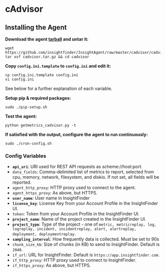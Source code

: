 # cAdvisor
## Installing the Agent
**Download the agent [tarball](https://github.com/insightfinder/InsightAgent/raw/master/cadvisor/cadvisor.tar.gz) and untar it:**
```
wget https://github.com/insightfinder/InsightAgent/raw/master/cadvisor/cadvisor.tar.gz
tar xvf cadvisor.tar.gz && cd cadvisor
```

**Copy `config.ini.template` to `config.ini` and edit it:**
```
cp config.ini.template config.ini
vi config.ini
```
See below for a further explanation of each variable.

**Setup pip & required packages:**
```
sudo ./pip-setup.sh
```

**Test the agent:**
```
python getmetrics_cadvisor.py -t
```

**If satisfied with the output, configure the agent to run continuously:**
```
sudo ./cron-config.sh
```

### Config Variables
* **`api_uri`**: URI used for REST API requests as scheme://host:port.
* `data_fields`: Comma-delimited list of metrics to report, selected from cpu, memory, network, filesystem, and diskio. If not set, all fields will be reported.
* `agent_http_proxy`: HTTP proxy used to connect to the agent.
* `agent_https_proxy`: As above, but HTTPS.
* **`user_name`**: User name in InsightFinder
* **`license_key`**: License Key from your Account Profile in the InsightFinder UI.
* `token`: Token from your Account Profile in the InsightFinder UI.
* **`project_name`**: Name of the project created in the InsightFinder UI.
* **`project_type`**: Type of the project - one of `metric, metricreplay, log, logreplay, incident, incidentreplay, alert, alertreplay, deployment, deploymentreplay`.
* **`sampling_interval`**: How frequently data is collected. Must be set to 90s
* `chunk_size_kb`: Size of chunks (in KB) to send to InsightFinder. Default is `2048`.
* `if_url`: URL for InsightFinder. Default is `https://app.insightfinder.com`.
* `if_http_proxy`: HTTP proxy used to connect to InsightFinder.
* `if_https_proxy`: As above, but HTTPS.
